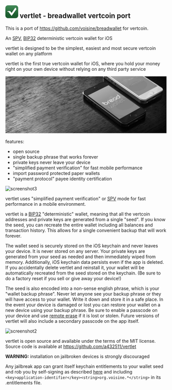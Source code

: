 ![ƀ](/images/icon.png) vertlet - breadwallet vertcoin port
----------------------------------

This is a port of https://github.com/voisine/breadwallet for vertcoin.

An [SPV](https://en.vertcoin.it/wiki/Thin_Client_Security#Header-Only_Clients),
[BIP32](https://github.com/vertcoin/bips/blob/master/bip-0032.mediawiki)
deterministic vertcoin wallet for iOS

vertlet is designed to be the simplest, easiest and most secure vertcoin
wallet on any platform

vertlet is the first true vertcoin wallet for iOS, where you hold your
money right on your own device without relying on any third party service 

![screenshot1](/images/screenshot1.jpg)

features:

- open source 
- single backup phrase that works forever 
- private keys never leave your device 
- "simplified payment verification" for fast mobile performance 
- import password protected paper wallets 
- "payment protocol" payee identity certification

![screenshot3](/images/screenshot3.jpg)

vertlet uses "simplified payment verification" or
[SPV](https://en.bitcoin.it/wiki/Thin_Client_Security#Header-Only_Clients) mode
for fast performance in a mobile environment.

vertlet is a 
[BIP32](https://github.com/bitcoin/bips/blob/master/bip-0032.mediawiki)
"deterministic" wallet, meaning that all the vertcoin addresses
and private keys are generated from a single "seed". If you know the seed, you
can recreate the entire wallet including all balances and transaction history.
This allows for a single convenient backup that will work forever.

The wallet seed is securely stored on the iOS keychain and never leaves your
device. It is never stored on any server. Your private keys are generated from
your seed as needed and then immediately wiped from memory. Additionally, iOS
keychain data persists even if the app is deleted. If you accidentally delete
vertlet and reinstall it, your wallet will be automatically recreated from
the seed stored on the keychain. (Be sure to do a factory reset if you sell or
give away your device!)

The seed is also encoded into a non-sense english phrase, which is your
"wallet backup phrase". Never let anyone see your backup phrase or they will
have access to your wallet. Write it down and store it in a safe place. In the
event your device is damaged or lost you can restore your wallet on a new device
using your backup phrase. Be sure to enable a passcode on your device and use
[remote erase](http://www.apple.com/icloud/find-my-iphone.html#activation-lock)
if it is lost or stolen. Future versions of vertlet will also include a
secondary passcode on the app itself.

![screenshot2](/images/screenshot2.jpg)

vertlet is open source and available under the terms of the MIT license.
Source code is available at https://github.com/a432511/vertlet

**WARNING:** installation on jailbroken devices is strongly discouraged

Any jailbreak app can grant itself keychain entitlements to your wallet seed and
rob you by self-signing as described [here](http://www.saurik.com/id/8) and
including `<key>application-identifier</key><string>org.voisine.*</string>` in
its .entitlements file.
